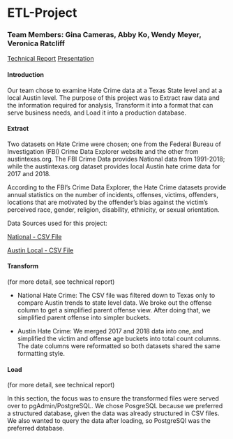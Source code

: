 # ETL-Project
### Team Members: Gina Cameras, Abby Ko, Wendy Meyer, Veronica Ratcliff 


[Technical Report](https://docs.google.com/document/d/1v-9s4ZmyNWailCZoIIQGY7ARb8f-inGpmFLFwSnVG2c/edit)
[Presentation](https://docs.google.com/presentation/d/1sP-yhW9Kw_lxldvLqbLi0Xty_LsXTEvkEL4B6liR4ok/edit?usp=sharing)


#### Introduction

Our team chose to examine Hate Crime data at a Texas State level and at a local Austin level. The purpose of this project was to Extract raw data and the information required for analysis, Transform it into a format that can serve business needs, and Load it into a production database. 

#### Extract

Two datasets on Hate Crime were chosen; one from the Federal Bureau of Investigation (FBI) Crime Data Explorer website and the other from austintexas.org. The FBI Crime Data provides National data from 1991-2018; while the austintexas.org dataset provides local Austin hate crime data for 2017 and 2018.  

According to the FBI’s Crime Data Explorer, the Hate Crime datasets provide annual statistics on the number of incidents, offenses, victims, offenders, locations that are motivated by the offender’s bias against the victim’s perceived race, gender, religion, disability, ethnicity, or sexual orientation. 

Data Sources used for this project:

[National - CSV File](https://crime-data-explorer.fr.cloud.gov/downloads-and-docs)

[Austin Local - CSV File](https://data.austintexas.gov/browse?q=hate%20crime&sortBy=relevance)

#### Transform
(for more detail, see technical report)

* National Hate Crime: The CSV file was filtered down to Texas only to compare Austin trends to state level data. We broke out the offense column to get a simplified parent offense view. After doing that, we simplified parent offense into simpler buckets.

* Austin Hate Crime: We merged 2017 and 2018 data into one, and simplified the victim and offense age buckets into total count columns. The date columns were reformatted so both datasets shared the same formatting style.

#### Load
(for more detail, see technical report)

In this section, the focus was to ensure the transformed files were served over to pgAdmin/PostgreSQL. We chose PosgreSQL because we preferred a structured database, given the data was already structured in CSV files. We also wanted to query the data after loading, so PostgreSQl was the preferred database. 


